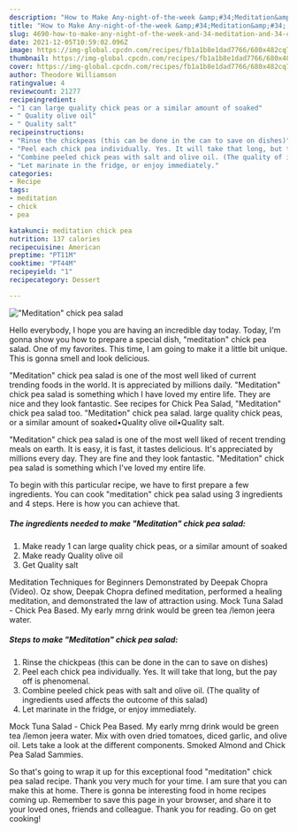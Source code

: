 ```yaml
---
description: "How to Make Any-night-of-the-week &amp;#34;Meditation&amp;#34; chick pea salad"
title: "How to Make Any-night-of-the-week &amp;#34;Meditation&amp;#34; chick pea salad"
slug: 4690-how-to-make-any-night-of-the-week-and-34-meditation-and-34-chick-pea-salad
date: 2021-12-05T10:59:02.096Z
image: https://img-global.cpcdn.com/recipes/fb1a1b8e1dad7766/680x482cq70/meditation-chick-pea-salad-recipe-main-photo.jpg
thumbnail: https://img-global.cpcdn.com/recipes/fb1a1b8e1dad7766/680x482cq70/meditation-chick-pea-salad-recipe-main-photo.jpg
cover: https://img-global.cpcdn.com/recipes/fb1a1b8e1dad7766/680x482cq70/meditation-chick-pea-salad-recipe-main-photo.jpg
author: Theodore Williamson
ratingvalue: 4
reviewcount: 21277
recipeingredient:
- "1 can large quality chick peas or a similar amount of soaked"
- " Quality olive oil"
- " Quality salt"
recipeinstructions:
- "Rinse the chickpeas (this can be done in the can to save on dishes)"
- "Peel each chick pea individually. Yes. It will take that long, but the pay off is phenomenal."
- "Combine peeled chick peas with salt and olive oil. (The quality of ingredients used affects the outcome of this salad)"
- "Let marinate in the fridge, or enjoy immediately."
categories:
- Recipe
tags:
- meditation
- chick
- pea

katakunci: meditation chick pea 
nutrition: 137 calories
recipecuisine: American
preptime: "PT11M"
cooktime: "PT44M"
recipeyield: "1"
recipecategory: Dessert

---
```



![&#34;Meditation&#34; chick pea salad](https://img-global.cpcdn.com/recipes/fb1a1b8e1dad7766/680x482cq70/meditation-chick-pea-salad-recipe-main-photo.jpg)

Hello everybody, I hope you are having an incredible day today. Today, I'm gonna show you how to prepare a special dish, &#34;meditation&#34; chick pea salad. One of my favorites. This time, I am going to make it a little bit unique. This is gonna smell and look delicious.

&#34;Meditation&#34; chick pea salad is one of the most well liked of current trending foods in the world. It is appreciated by millions daily. &#34;Meditation&#34; chick pea salad is something which I have loved my entire life. They are nice and they look fantastic. See recipes for Chick Pea Salad, &#34;Meditation&#34; chick pea salad too. &#34;Meditation&#34; chick pea salad. large quality chick peas, or a similar amount of soaked•Quality olive oil•Quality salt.

&#34;Meditation&#34; chick pea salad is one of the most well liked of recent trending meals on earth. It is easy, it is fast, it tastes delicious. It's appreciated by millions every day. They are fine and they look fantastic. &#34;Meditation&#34; chick pea salad is something which I've loved my entire life.


To begin with this particular recipe, we have to first prepare a few ingredients. You can cook &#34;meditation&#34; chick pea salad using 3 ingredients and 4 steps. Here is how you can achieve that.

<!--inarticleads1-->

##### The ingredients needed to make &#34;Meditation&#34; chick pea salad:

1. Make ready 1 can large quality chick peas, or a similar amount of soaked
1. Make ready  Quality olive oil
1. Get  Quality salt


Meditation Techniques for Beginners Demonstrated by Deepak Chopra (Video). Oz show, Deepak Chopra defined meditation, performed a healing meditation, and demonstrated the law of attraction using. Mock Tuna Salad - Chick Pea Based. My early mrng drink would be green tea /lemon jeera water. 

<!--inarticleads2-->

##### Steps to make &#34;Meditation&#34; chick pea salad:

1. Rinse the chickpeas (this can be done in the can to save on dishes)
1. Peel each chick pea individually. Yes. It will take that long, but the pay off is phenomenal.
1. Combine peeled chick peas with salt and olive oil. (The quality of ingredients used affects the outcome of this salad)
1. Let marinate in the fridge, or enjoy immediately.


Mock Tuna Salad - Chick Pea Based. My early mrng drink would be green tea /lemon jeera water. Mix with oven dried tomatoes, diced garlic, and olive oil. Lets take a look at the different components. Smoked Almond and Chick Pea Salad Sammies. 

So that's going to wrap it up for this exceptional food &#34;meditation&#34; chick pea salad recipe. Thank you very much for your time. I am sure that you can make this at home. There is gonna be interesting food in home recipes coming up. Remember to save this page in your browser, and share it to your loved ones, friends and colleague. Thank you for reading. Go on get cooking!
